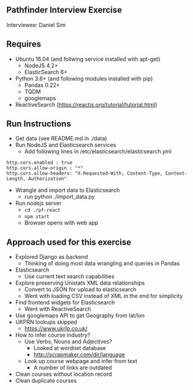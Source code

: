 ## Pathfinder Interview Exercise
Interviewee: Daniel Sim

## Requires
- Ubuntu 16.04 (and follwing service installed with apt-get)
  - NodeJS 4.2+
  - ElasticSearch 6+
- Python 3.6+ (and following modules installed with pip)
  - Pandas 0.22+
  - TQDM
  - googlemaps
- ReactiveSearch (https://reactjs.org/tutorial/tutorial.html)

## Run Instructions
- Get data (see README.md in ./data)
- Run NodeJS and Elasticsearch services
    - Add following lines in /etc/elasticsearch/elasticsearch.yml
```
http.cors.enabled : true
http.cors.allow-origin : "*"
http.cors.allow-headers: "X-Requested-With, Content-Type, Content-Length, Authorization"
```
- Wrangle and import data to Elasticsearch
  - run python ./import_data.py
- Run nodejs server
  - `cd ./pf-react`
  - `npm start`
  - Browser opens with web app

## Approach used for this exercise
- Explored Django as backend
  - Thinking of doing most data wrangling and queries in Pandas
- Elasticsearch
  - Use current text search capabilities
- Explore preserving Unistats XML data relationships
  - Convert to JSON for upload to elasticsearch
  - Went with loading CSV instead of XML in the end for simplicity
- Find frontend widgets for Elasticsearch
  - Went with ReactiveSearch
- Use googlemaps API to get Geography from lat/lon
- UKPRN lookups skipped
  - https://www.ukrlp.co.uk/
- How to infer course industry?
  - Use Verbs, Nouns and Adjectives?
    - Looked at wordnet database
    - http://scrapmaker.com/dir/language
  - Look up course webpage and infer from text
    - A number of links are outdated
- Clean courses without location record
- Clean duplicate courses
 
